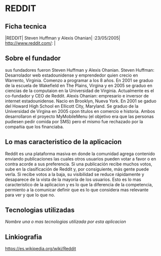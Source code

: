 # REDDIT

## Ficha tecnica


|REDDIT| Steven Huffman y Alexis Ohanian| :23/05/2005| http://www.reddit.com/:                 | 



## Sobre el fundador

sus fundadores fueron Steven Huffman y Alexis Ohanian. 
Steven Huffman: Desarrolador web estadounidense y emprendedor quien crecio en Warrento, Virginia. Comenzo a programar a los 8 años. En 2001 se graduo de la escuela de Wakefield en The Plains, Virgina y en 2005 se graduo en ciencias de la computaion en la Universidad de Virginia. Actualmente es el co-fundador y CEO de Reddit. 
Alexis Ohanian: empresario e inversor de internet estadounidense. Nacio en Brooklyn, Nueva York. En 2001 se gaduo del Howard High School en Ellicott City, Maryland. Se graduo de la Universidad de Virgina en 2005 cpon titulos en comercio e historia. Ambos desarrollaron el proyecto MyMobileMenu (el objetivo era que las personas pudiesen pedir comida por SMS) pero el mismo fue rechazado por la compañia que los financiaba.

## Lo mas caracteristico de la aplicacion	

Reddit es una plataforma masiva en donde la comunidad agrega contenido enviando publicaciones las cuales otros usuarios pueden votar a favor o en contra acorde a sus preferencia. Si una publicación recibe muchos votos, sube en la clasificación de Reddit y, por consiguiente, más gente puede verla. Si recibe votos a la baja, su visibilidad se reduce rápidamente y desaparece de la vista de la mayoría de los usuarios.
Esto es lo mas caracteristico de la aplicacion y es lo que la diferencia de la competencia, permiento a la comunicar definir que es lo que considera mas relevante para ver y que lo que no. 


## Tecnologias utilizadas

*Nombre una o mas tecnologias utilizada por esta aplicacion*


## Linkiografia

https://es.wikipedia.org/wiki/Reddit


